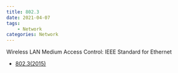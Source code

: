 ```yaml
---
title: 802.3
date: 2021-04-07
tags:
	- Network
categories: Network
---
```


Wireless LAN Medium Access Control: IEEE Standard for Ethernet

<!--more-->

* [802.3(2015)](802.3-2015.pdf)
